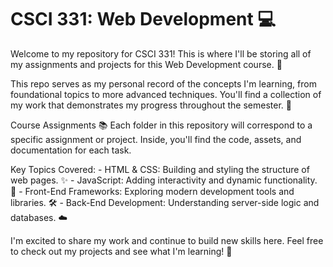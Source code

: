 # CSCI 331: Web Development 💻
Welcome to my repository for CSCI 331! This is where I'll be storing all of my assignments and projects for this Web Development course. 🚀

This repo serves as my personal record of the concepts I'm learning, from foundational topics to more advanced techniques. You'll find a collection of my work that demonstrates my progress throughout the semester. 🌱

Course Assignments 📚
Each folder in this repository will correspond to a specific assignment or project. Inside, you'll find the code, assets, and documentation for each task.

Key Topics Covered:
    - HTML & CSS: Building and styling the structure of web pages. ✨
    - JavaScript: Adding interactivity and dynamic functionality. 🧠
    - Front-End Frameworks: Exploring modern development tools and libraries. 🛠️
    - Back-End Development: Understanding server-side logic and databases. ☁️

I'm excited to share my work and continue to build new skills here. Feel free to check out my projects and see what I'm learning! 👀